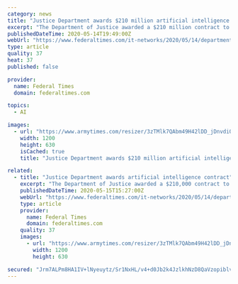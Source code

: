 ```yaml
---
category: news
title: "Justice Department awards $210 million artificial intelligence contract"
excerpt: "The Department of Justice awarded a $210 million contract to artificial intelligence company Veritone, the firm announced May 12. Under the two-year, indefinite delivery, indefinite quantity contract,"
publishedDateTime: 2020-05-14T19:49:00Z
webUrl: "https://www.federaltimes.com/it-networks/2020/05/14/department-of-justice-awards-250-million-ai-contract/"
type: article
quality: 37
heat: 37
published: false

provider:
  name: Federal Times
  domain: federaltimes.com

topics:
  - AI

images:
  - url: "https://www.armytimes.com/resizer/3zTMlk7QAbm49H42lDD_jDnvdiQ=/1200x630/filters:quality(100)/cloudfront-us-east-1.images.arcpublishing.com/mco/UOJ573CHTJDWDIZYG7UQ6SLUY4.jpg"
    width: 1200
    height: 630
    isCached: true
    title: "Justice Department awards $210 million artificial intelligence contract"

related:
  - title: "Justice Department awards artificial intelligence contract"
    excerpt: "The Department of Justice awarded a $210,000 contract to artificial intelligence company Veritone, the firm announced May 12. Under the two-year, indefinite delivery, indefinite quantity contract, Veritone will provide audio and video transcription services as well as translation services to the department and its 94 U."
    publishedDateTime: 2020-05-15T15:27:00Z
    webUrl: "https://www.federaltimes.com/it-networks/2020/05/14/department-of-justice-awards-250-million-ai-contract/"
    type: article
    provider:
      name: Federal Times
      domain: federaltimes.com
    quality: 37
    images:
      - url: "https://www.armytimes.com/resizer/3zTMlk7QAbm49H42lDD_jDnvdiQ=/1200x630/filters:quality(100)/cloudfront-us-east-1.images.arcpublishing.com/mco/UOJ573CHTJDWDIZYG7UQ6SLUY4.jpg"
        width: 1200
        height: 630

secured: "Jrm7ALPm8HA1IV+lNyeuytz/Sr1NxHL/v4+d0Jb2k4JzlkhNzD8QaVzopiblvVwJhmTtwU5w5mKrUKsFW4ve96kzTzg451n4g/X/OLowRFDYIY2AIvx23ZoX37BkdlKxWlbyqT+8oYPr32maTZ6A6iKzPhQOrlzlFfGEF4L8yX3EpyPxN0cjDsDzXjwimGRXz0d5J8AktKgfmE2W16dNeze8c4MZebIOxFd7ZH320rwGosX/Q1QsOqLH/BfPC+AI3OGNDI8tytCYMBDhbE1J4lpNia0xQZr0TFx/vvD1Ruj37O2QQmT92VXbnd8HeOMXIoOs/je8qDEK/lmWLxBnI0B6JKyOr7dQOY0z9nCkYPh+Hseg7NRl4kRUG21sngK7p7LcHEqzJXMATrsM5IX204aHMioMEh34U5mufUrOeIjoQCXE0m6R8dCar9qDkIhL7WlWCGrLYNYheCoZLFhmLncu07jCLCH27J7ezRNb2ak=;XvsV+8Cdo+0naMPxLkSKpA=="
---
```


